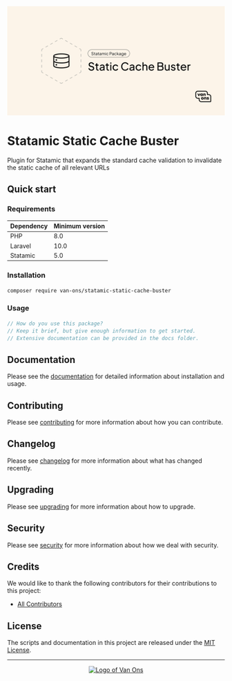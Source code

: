<p align="center"><img src="art/social-card.png" alt="Social card of Statamic Static Cache Buster"></p>

# Statamic Static Cache Buster

<!-- BADGES -->

Plugin for Statamic that expands the standard cache validation to invalidate the static cache of all relevant URLs

## Quick start

### Requirements

| Dependency | Minimum version |
|------------|-----------------|
| PHP        | 8.0             |
| Laravel    | 10.0            |
| Statamic   | 5.0             |

### Installation

```bash
composer require van-ons/statamic-static-cache-buster
```

### Usage

```php
// How do you use this package?
// Keep it brief, but give enough information to get started.
// Extensive documentation can be provided in the docs folder.
```

## Documentation

Please see the [documentation] for detailed information about installation and usage.

## Contributing

Please see [contributing] for more information about how you can contribute.

## Changelog

Please see [changelog] for more information about what has changed recently.

## Upgrading

Please see [upgrading] for more information about how to upgrade.

## Security

Please see [security] for more information about how we deal with security.

## Credits

We would like to thank the following contributors for their contributions to this project:

- [All Contributors][all-contributors]

## License

The scripts and documentation in this project are released under the [MIT License][license].

---

<p align="center"><a href="https://van-ons.nl/" target="_blank"><img src="https://opensource.van-ons.nl/files/cow.png" width="50" alt="Logo of Van Ons"></a></p>

[documentation]: docs

[contributing]: CONTRIBUTING.md

[changelog]: CHANGELOG.md

[upgrading]: UPGRADING.md

[security]: SECURITY.md

[email]: mailto:opensource@van-ons.nl

[all-contributors]: ../../contributors

[license]: LICENSE.md
